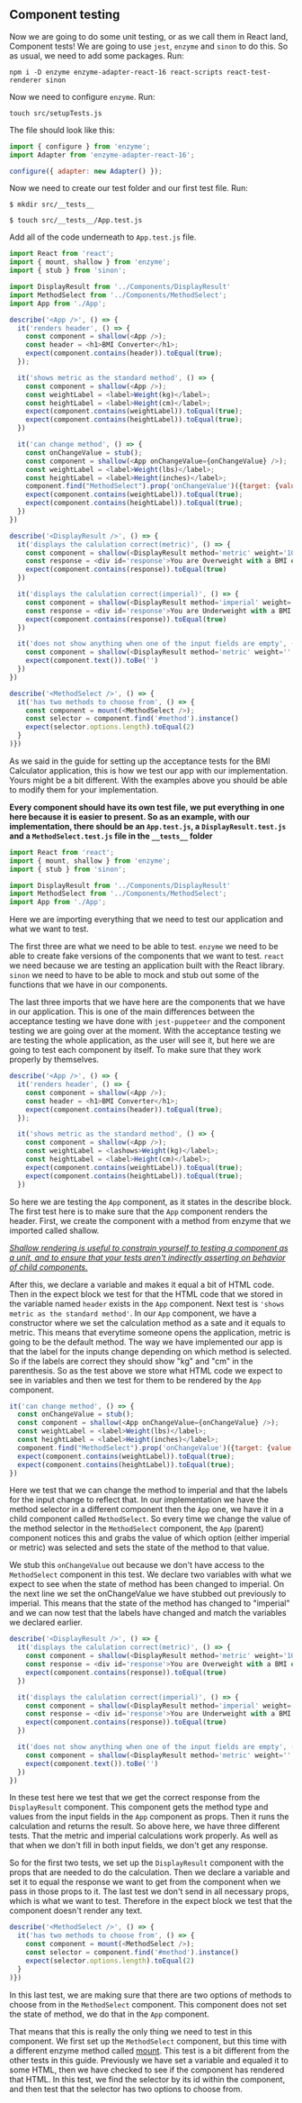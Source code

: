 ## Component testing 
 
 Now we are going to do some unit testing, or as we call them in React land, Component tests! We are going to use `jest`, `enzyme` and `sinon` to do this. So as usual, we need to add some packages. Run: 

`npm i -D enzyme enzyme-adapter-react-16 react-scripts react-test-renderer sinon` 

Now we need to configure `enzyme`. Run:
 
 `touch src/setupTests.js` 

The file should look like this:                                                        
```js
import { configure } from 'enzyme';
import Adapter from 'enzyme-adapter-react-16';

configure({ adapter: new Adapter() }); 
```

Now we need to create our test folder and our first test file.
Run:

`$ mkdir src/__tests__`

`$ touch src/__tests__/App.test.js`

Add all of the code underneath to `App.test.js` file.

```js
import React from 'react';
import { mount, shallow } from 'enzyme';
import { stub } from 'sinon';

import DisplayResult from '../Components/DisplayResult'
import MethodSelect from '../Components/MethodSelect';
import App from './App';

describe('<App />', () => {
  it('renders header', () => {
    const component = shallow(<App />);
    const header = <h1>BMI Converter</h1>;
    expect(component.contains(header)).toEqual(true);
  });

  it('shows metric as the standard method', () => {
    const component = shallow(<App />);
    const weightLabel = <label>Weight(kg)</label>;
    const heightLabel = <label>Height(cm)</label>;
    expect(component.contains(weightLabel)).toEqual(true);
    expect(component.contains(heightLabel)).toEqual(true);
  })

  it('can change method', () => {
    const onChangeValue = stub();
    const component = shallow(<App onChangeValue={onChangeValue} />);
    const weightLabel = <label>Weight(lbs)</label>;
    const heightLabel = <label>Height(inches)</label>;
    component.find("MethodSelect").prop('onChangeValue')({target: {value:'imperial'}});
    expect(component.contains(weightLabel)).toEqual(true);
    expect(component.contains(heightLabel)).toEqual(true);
  })
})

describe('<DisplayResult />', () => {
  it('displays the calulation correct(metric)', () => {
    const component = shallow(<DisplayResult method='metric' weight='100' height='195'/>)
    const response = <div id='response'>You are Overweight with a BMI of 26.3</div>
    expect(component.contains(response)).toEqual(true)
  })

  it('displays the calulation correct(imperial)', () => {
    const component = shallow(<DisplayResult method='imperial' weight='140' height='73'/>)
    const response = <div id='response'>You are Underweight with a BMI of 18.47</div>
    expect(component.contains(response)).toEqual(true)
  })

  it('does not show anything when one of the input fields are empty', () => {
    const component = shallow(<DisplayResult method='metric' weight='' height='195'/>);
    expect(component.text()).toBe('')
  })
})

describe('<MethodSelect />', () => {
  it('has two methods to choose from', () => {
    const component = mount(<MethodSelect />);
    const selector = component.find('#method').instance()
    expect(selector.options.length).toEqual(2)
  }
)})
```

As we said in the guide for setting up the acceptance tests for the BMI Calculator application, this is how we test our app with our implementation. Yours might be a bit different. With the examples above you should be able to modify them for your implementation. 

**Every component should have its own test file, we put everything in one here because it is easier to present. So as an example, with our implementation, there should be an `App.test.js`, a `DisplayResult.test.js` and a `MethodSelect.test.js` file in the `__tests__` folder** 

```js
import React from 'react';
import { mount, shallow } from 'enzyme';
import { stub } from 'sinon';

import DisplayResult from '../Components/DisplayResult'
import MethodSelect from '../Components/MethodSelect';
import App from './App';
```
Here we are importing everything that we need to test our application and what we want to test. 

The first three are what we need to be able to test. `enzyme` we need to be able to create fake versions of the components that we want to test. `react` we need because we are testing an application built with the React library. `sinon` we need to have to be able to mock and stub out some of the functions that we have in our components. 

The last three imports that we have here are the components that we have in our application. This is one of the main differences between the acceptance testing we have done with `jest-puppeteer` and the component testing we are going over at the moment. With the acceptance testing we are testing the whole application, as the user will see it, but here we are going to test each component by itself. To make sure that they work properly by themselves.  

```js
describe('<App />', () => {
  it('renders header', () => {
    const component = shallow(<App />);
    const header = <h1>BMI Converter</h1>;
    expect(component.contains(header)).toEqual(true);
  });

  it('shows metric as the standard method', () => {
    const component = shallow(<App />);
    const weightLabel = <lashows>Weight(kg)</label>;
    const heightLabel = <label>Height(cm)</label>;
    expect(component.contains(weightLabel)).toEqual(true);
    expect(component.contains(heightLabel)).toEqual(true);
  })
```

So here we are testing the `App` component, as it states in the describe block. The first test here is to make sure that the `App` component renders the header. First, we create the component with a method from enzyme that we imported called shallow. 

*[Shallow rendering is useful to constrain yourself to testing a component as a unit, and to ensure that your tests aren't indirectly asserting on behavior of child components.](https://github.com/airbnb/enzyme/blob/master/docs/api/shallow.md)*
 
 After this, we declare a variable and makes it equal a bit of HTML code. Then in the expect block we test for that the HTML code that we stored in the variable named `header` exists in the `App` component. Next test is `'shows metric as the standard method'`. In our `App` component, we have a constructor where we set the calculation method as a sate and it equals to metric. This means that everytime someone opens the application, metric is going to be the default method. The way we have implemented our app is that the label for the inputs change depending on which method is selected. So if the labels are correct they should show "kg" and "cm" in the parenthesis. So as the test above we store what HTML code we expect to see in variables and then we test for them to be rendered by the `App` component. 

```js
it('can change method', () => {
  const onChangeValue = stub();
  const component = shallow(<App onChangeValue={onChangeValue} />);
  const weightLabel = <label>Weight(lbs)</label>;
  const heightLabel = <label>Height(inches)</label>;
  component.find("MethodSelect").prop('onChangeValue')({target: {value:'imperial'}});
  expect(component.contains(weightLabel)).toEqual(true);
  expect(component.contains(heightLabel)).toEqual(true);
})
```

Here we test that we can change the method to imperial and that the labels for the input change to reflect that. In our implementation we have the method selector in a different component then the `Àpp` one, we have it in a child component called `MethodSelect`. So every time we change the value of the method selector in the `MethodSelect` component, the `App` (parent) component notices this and grabs the value of which option (either imperial or metric) was selected and sets the state of the method to that value. 

We stub this `onChangeValue` out because we don't have access to the `MethodSelect` component in this test. We declare two variables with what we expect to see when the state of method has been changed to imperial. On the next line we set the onChangeValue we have stubbed out previously to imperial. This means that the state of the method has changed to "imperial" and we can now test that the labels have changed and match the variables we declared earlier.

```js
describe('<DisplayResult />', () => {
  it('displays the calulation correct(metric)', () => {
    const component = shallow(<DisplayResult method='metric' weight='100' height='195'/>)
    const response = <div id='response'>You are Overweight with a BMI of 26.3</div>
    expect(component.contains(response)).toEqual(true)
  })

  it('displays the calulation correct(imperial)', () => {
    const component = shallow(<DisplayResult method='imperial' weight='140' height='73'/>)
    const response = <div id='response'>You are Underweight with a BMI of 18.47</div>
    expect(component.contains(response)).toEqual(true)
  })

  it('does not show anything when one of the input fields are empty', () => {
    const component = shallow(<DisplayResult method='metric' weight='' height='195'/>);
    expect(component.text()).toBe('')
  })
})
```
In these test here we test that we get the correct response from the `DisplayResult` component. This component gets the method type and values from the input fields in the `App` component as props. Then it runs the calculation and returns the result. So above here, we have three different tests. That the metric and imperial calculations work properly. As well as that when we don't fill in both input fields, we don't get any response. 

So for the first two tests, we set up the `DisplayResult` component with the props that are needed to do the calculation. Then we declare a variable and set it to equal the response we want to get from the component when we pass in those props to it. The last test we don't send in all necessary props, which is what we want to test. Therefore in the expect block we test that the component doesn't render any text. 
```js
describe('<MethodSelect />', () => {
  it('has two methods to choose from', () => {
    const component = mount(<MethodSelect />);
    const selector = component.find('#method').instance()
    expect(selector.options.length).toEqual(2)
  }
)})
```

In this last test, we are making sure that there are two options of methods to choose from in the `MethodSelect` component. This component does not set the state of method, we do that in the `App` component. 

That means that this is really the only thing we need to test in this component. We first set up the `MethodSelect` component, but this time with a different enzyme method called [mount](https://airbnb.io/enzyme/docs/api/ReactWrapper/mount.html). This test is a bit different from the other tests in this guide. Previously we have set a variable and equaled it to some HTML, then we have checked to see if the component has rendered that HTML. In this test, we find the selector by its id within the component, and then test that the selector has two options to choose from. 

